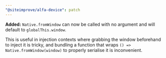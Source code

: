 ```yaml
---
"@siteimprove/alfa-device": patch
---
```


**Added:** `Native.fromWindow` can now be called with no argument and will default to `globalThis.window`.

This is useful in injection contexts where grabbing the window beforehand to inject it is tricky, and bundling a function that wraps `() => Native.fromWindow(window)` to properly serialise it is inconvenient.
